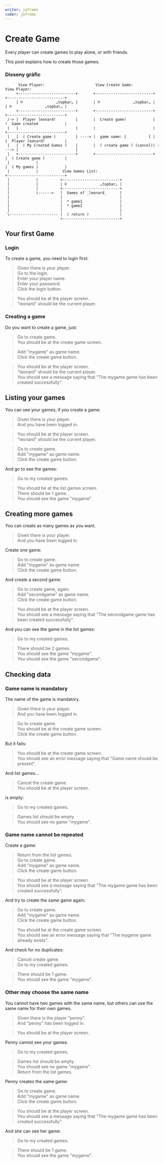 ```yaml
---
writer: jofrems
coder: jofrems
---
```

# Create Game

Every player can create games to play 
alone, or with friends. 

This post explains how to create those games.

### Disseny gràfic

```                                                           
      View Player:                       View Create Game:                  View Player:
     +--------------------------+       +--------------------------+       +--------------------------+
     | ©               …topbar… |       | ©               …topbar… |       | ©               …topbar… |
     +--------------------------+       +--------------------------+       +--------------------------+
 /-> |  Player leonard!         |       |  Create game!            |       !  Game created            |
 |   |                          |       |                          |       +--------------------------+
 |   |  ( Create game )         | ----> |  game name: [          ] |       |  Player leonard!         |
 |   |  ( My Created Games )    |       |  ( create game ) (cancel)| ----> |                          |
 |   +--------------------------+       +--------------------------+       |  ( Create game )         |
 |            |                                                            |  ( My games )            |
 |            |           View Games List:                                 +--------------------------+
 |            |          +--------------------------+
 |            |          | ©               …topbar… |
 |            |          +--------------------------+
 |            \------>   |  Games of _leonard_      |
 |                       |                          |
 |                       |  * game1                 |
 |                       |  * game2                 |
 |                       |                          |
 \---------------------- |  ( return )              |
                         +--------------------------+

```                                                                                                              


## Your first Game

### Login

To create a game, you need to login first:

 > Given there is your player.    
 > Go to the login.  
 > Enter your player name.    
 > Enter your password.  
 > Click the login button.  
 <!-- SNAPSHOT status=200 -->

 > You should be at the player screen.   
 > "leonard" should be the current player.   
 
### Creating a game

Do you want to create a game, just:

 > Go to create game.   
 > You should be at the create game screen.    

 > Add "mygame" as game name.  
 > Click the create game button.  
 <!-- SNAPSHOT status=200 -->
 > You should be at the player screen.  
 > "leonard" should be the current player.  
 > You should see a message saying that "The mygame game has been created successfully".    

## Listing your games

You can see your games, if you create a game:

 > Given there is your player.  
 > And you have been logged in.  
  <!-- SNAPSHOT status=200 -->  
 > You should be at the player screen.  
 > "leonard" should be the current player.  

 > Go to create game.  
 > Add "mygame" as game name.    
 > Click the create game button.    
 <!-- SNAPSHOT status=200 -->  

And go to see the games:

 > Go to my created games.  
 <!-- SNAPSHOT status=200 -->  
 > You should be at the list games screen.    
 > There should be 1 game.  
 > You should see the game "mygame".    

## Creating more games

You can create as many games as you want.

 > Given there is your player.  
 > And you have been logged in.  
 <!-- SNAPSHOT status=200 -->  

Create one game:

 > Go to create game.  
 > Add "mygame" as game name.  
 > Click the create game button.  
 <!-- SNAPSHOT status=200 -->  

And create a second game:

 > Go to create game, again.  
 > Add "secondgame" as game name.  
 > Click the create game button.  
 <!-- SNAPSHOT status=200 -->
 > You should be at the player screen.    
 > You should see a message saying that "The secondgame game has been created successfully".  

And you can see the game in the list games:

 > Go to my created games.  
 <!-- SNAPSHOT status=200 -->  
 > There should be 2 games.  
 > You should see the game "mygame".    
 > You should see the game "secondgame".  

## Checking data

### Game name is mandatory

The name of the game is mandatory.

 > Given there is your player.  
 > And you have been logged in.  
 <!-- SNAPSHOT status=200 -->  
 > Go to create game.  
 > You should be at the create game screen.        
 > Click the create game button.   
 <!-- SNAPSHOT status=400 -->  

But it fails:

 > You should be at the create game screen.      
 > You should see an error message saying that "Game name should be present".  

And list games...

 > Cancel the create game.  
 > You should be at the player screen.  

is empty:

 > Go to my created games.  
 <!-- SNAPSHOT status=200 -->
 > Games list should be empty.  
 > You should see no game "mygame".  

### Game name cannot be repeated

Create a game:

 > Return from the list games.    
 > Go to create game.  
 > Add "mygame" as game name.  
 > Click the create game button.  
 <!-- SNAPSHOT status=200 -->  
 > You should be at the player screen.      
 > You should see a message saying that "The mygame game has been created successfully".  

And try to create the same game again:

 > Go to create game.  
 > Add "mygame" as game name.  
 > Click the create game button.  
 <!-- SNAPSHOT status=400 -->
 > You should be at the create game screen.      
 > You should see an error message saying that "The mygame game already exists".  

And check for no duplicates:

 > Cancel create game.  
 > Go to my created games.  
 <!-- SNAPSHOT status=200 -->
 > There should be 1 game.  
 > You should see the game "mygame".  

### Other may choose the same name

You cannot have two games with the same name, 
but others can use the same name for their own games.

 > Given there is the player "penny".  
 > And "penny" has been logged in.  
 <!-- SNAPSHOT status=200 -->
 > You should be at the player screen.  

Penny cannot see your games:

 > Go to my created games.  
 <!-- SNAPSHOT status=200 -->
 > Games list should be empty.  
 > You should see no game "mygame".  
 > Return from the list games.  

Penny creates the same game:

 > Go to create game.  
 > Add "mygame" as game name.  
 > Click the create game button.  
 <!-- SNAPSHOT status=200 -->  
 > You should be at the player screen.      
 > You should see a message saying that "The mygame game has been created successfully".  

And she can see her game:

 > Go to my created games.  
 <!-- SNAPSHOT status=200 -->
 > There should be 1 game.  
 > You should see the game "mygame".  

